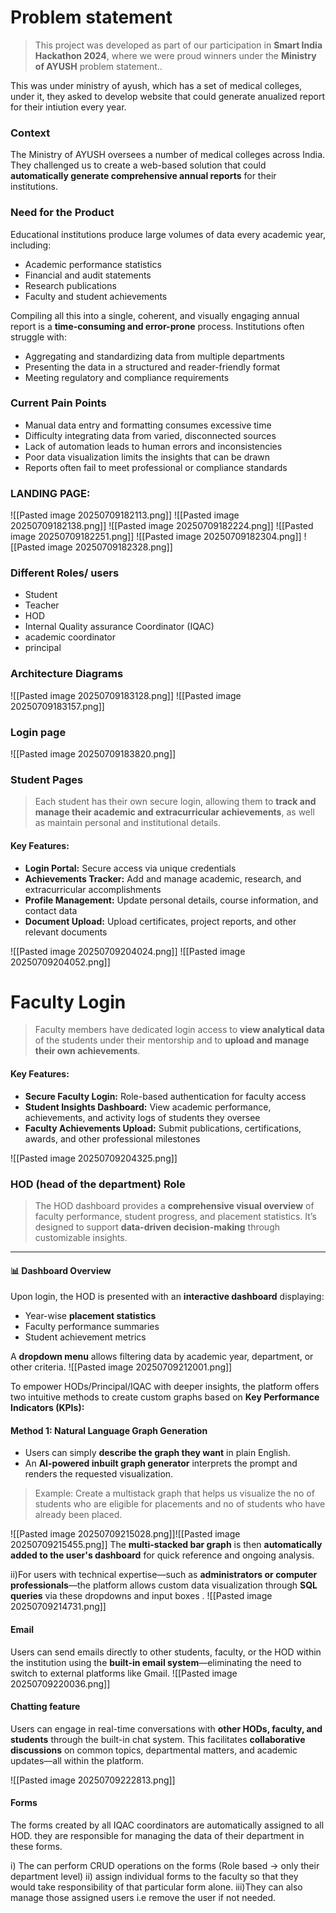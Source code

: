 

# Problem statement

>This project was developed as part of our participation in **Smart India Hackathon 2024**, where we were proud winners under the **Ministry of AYUSH** problem statement..

This was under ministry of ayush, which has a set of medical colleges, under it, they asked to develop website that could generate anualized report for their intiution every year.


### Context

The Ministry of AYUSH oversees a number of medical colleges across India. They challenged us to create a web-based solution that could **automatically generate comprehensive annual reports** for their institutions.

### Need for the Product

Educational institutions produce large volumes of data every academic year, including:
- Academic performance statistics
- Financial and audit statements
- Research publications
- Faculty and student achievements
    
Compiling all this into a single, coherent, and visually engaging annual report is a **time-consuming and error-prone** process. Institutions often struggle with:
- Aggregating and standardizing data from multiple departments
- Presenting the data in a structured and reader-friendly format
- Meeting regulatory and compliance requirements
### Current Pain Points

- Manual data entry and formatting consumes excessive time
- Difficulty integrating data from varied, disconnected sources
- Lack of automation leads to human errors and inconsistencies
- Poor data visualization limits the insights that can be drawn
- Reports often fail to meet professional or compliance standards


### LANDING PAGE:

![[Pasted image 20250709182113.png]]
![[Pasted image 20250709182138.png]]
![[Pasted image 20250709182224.png]]
![[Pasted image 20250709182251.png]]
![[Pasted image 20250709182304.png]]
![[Pasted image 20250709182328.png]]
### Different Roles/ users

- Student
- Teacher
- HOD
- Internal Quality assurance Coordinator (IQAC)
- academic coordinator
- principal
### Architecture Diagrams

![[Pasted image 20250709183128.png]]
![[Pasted image 20250709183157.png]]
### Login page
![[Pasted image 20250709183820.png]]

### Student Pages

> Each student has their own secure login, allowing them to **track and manage their academic and extracurricular achievements**, as well as maintain personal and institutional details.

####  Key Features:

- **Login Portal:** Secure access via unique credentials
- **Achievements Tracker:** Add and manage academic, research, and extracurricular accomplishments
- **Profile Management:** Update personal details, course information, and contact data
- **Document Upload:** Upload certificates, project reports, and other relevant documents

![[Pasted image 20250709204024.png]]
![[Pasted image 20250709204052.png]]


# Faculty Login

>Faculty members have dedicated login access to **view analytical data** of the students under their mentorship and to **upload and manage their own achievements**.

#### Key Features:

- **Secure Faculty Login:** Role-based authentication for faculty access
- **Student Insights Dashboard:** View academic performance, achievements, and activity logs of students they oversee
- **Faculty Achievements Upload:** Submit publications, certifications, awards, and other professional milestones

![[Pasted image 20250709204325.png]]



### HOD (head of the department) Role

> The HOD dashboard provides a **comprehensive visual overview** of faculty performance, student progress, and placement statistics. It’s designed to support **data-driven decision-making** through customizable insights.

---
#### 📊 Dashboard Overview

Upon login, the HOD is presented with an **interactive dashboard** displaying:
- Year-wise **placement statistics**
- Faculty performance summaries 
- Student achievement metrics
    
A **dropdown menu** allows filtering data by academic year, department, or other criteria.
![[Pasted image 20250709212001.png]]

To empower HODs/Principal/IQAC with deeper insights, the platform offers two intuitive methods to create custom graphs based on **Key Performance Indicators (KPIs):**

#### Method 1: **Natural Language Graph Generation**

- Users can simply **describe the graph they want** in plain English.
- An **AI-powered inbuilt graph generator** interprets the prompt and renders the requested visualization.
>Example:
>Create a multistack graph that helps us visualize the no of students who are eligible for placements and no of students who have already been placed.

![[Pasted image 20250709215028.png]]![[Pasted image 20250709215455.png]]
 The **multi-stacked bar graph** is then **automatically added to the user's dashboard** for quick reference and ongoing analysis.
 
ii)For users with technical expertise—such as **administrators or computer professionals**—the platform allows custom data visualization through **SQL queries**  via these dropdowns and input boxes .
![[Pasted image 20250709214731.png]]
#### Email 
Users can send emails directly to other students, faculty, or the HOD within the institution using the **built-in email system**—eliminating the need to switch to external platforms like Gmail.
![[Pasted image 20250709220036.png]]

#### Chatting feature 

Users can engage in real-time conversations with **other HODs, faculty, and students** through the built-in chat system. This facilitates **collaborative discussions** on common topics, departmental matters, and academic updates—all within the platform.

![[Pasted image 20250709222813.png]]


#### Forms

The forms created by all IQAC coordinators are automatically assigned to all HOD. they are responsible for managing the data of their department in these forms.

i) The can perform CRUD operations on the forms (Role based -> only their department level)
ii) assign individual forms to the faculty so that they would take responsibility of that particular form alone.
iii)They can also manage those assigned users i.e remove the user if not needed.


